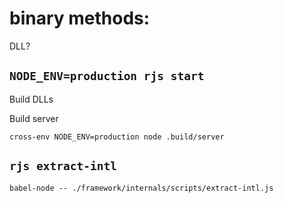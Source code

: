 # binary methods:

DLL?

## `NODE_ENV=production rjs start`

Build DLLs

Build server

`cross-env NODE_ENV=production node .build/server`

## `rjs extract-intl`

`babel-node -- ./framework/internals/scripts/extract-intl.js`
